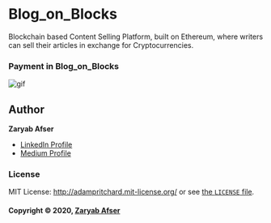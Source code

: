 # Blog_on_Blocks
Blockchain based Content Selling Platform, built on Ethereum, where writers can sell their articles in exchange for Cryptocurrencies.

### Payment in Blog_on_Blocks


![gif](https://user-images.githubusercontent.com/42082608/82114194-d3974f80-9778-11ea-83e4-eb2a07d8c02a.gif)


## Author

**Zaryab Afser**

* [LinkedIn Profile](https://www.linkedin.com/in/zaryab-afser-97085b157/)
* [Medium Profile](https://medium.com/@zaryabafser2000)

### License

MIT License: http://adampritchard.mit-license.org/ or see [the `LICENSE` file](https://github.com/zaryab2000/Blog_on_Blocks/blob/master/LICENSE).

#### Copyright © 2020, [Zaryab Afser](https://github.com/zaryab2000)
